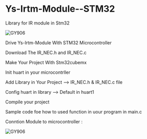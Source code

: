 # Ys-Irtm-Module--STM32
Library for IR module in Stm32


![GY906](https://hifisac.com/web/image/product.product/2624/image_1024/%5BIR-DECODING%5D%205V%20Infrared%20IR%20Remote%20Decoder%20Encoding%20Transmitter%20%26%20Receiver%20Wireless%20Module%20YS-IRTM?unique=c848d4a)


Drive Ys-Irtm-Module With STM32 Microcontroller 

Download The IR_NEC.h and IR_NEC.c 

Make Your Project With Stm32cubemx

Init huart in your microcontrller
 
Add Library in Your Project --> IR_NEC.h & IR_NEC.c file

Config huart in library --> Default in huart1 

Compile your project 

Sample code foe how to used function in uour program in main.c 


Conntion Module to microcontroller :

![GY906](https://http2.mlstatic.com/D_NQ_NP_762332-MLA31035620849_062019-O.jpg)
